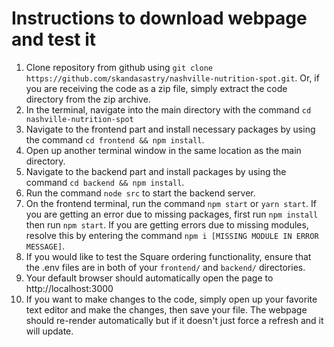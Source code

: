 # Instructions to download webpage and test it
1. Clone repository from github using `git clone https://github.com/skandasastry/nashville-nutrition-spot.git`. Or, if you are 
receiving the code as a zip file, simply extract the code directory from the zip archive.
2. In the terminal, navigate into the main directory with the command `cd nashville-nutrition-spot`
3. Navigate to the frontend part and install necessary packages by using the command `cd frontend && npm install`. 
4. Open up another terminal window in the same location as the main directory.
5. Navigate to the backend part and install packages by using the command `cd backend && npm install`.
6. Run the command `node src` to start the backend server.
7. On the frontend terminal, run the command `npm start` or `yarn start`. If you are getting an error due to missing
packages, first run `npm install` then run `npm start`. If you are getting errors due to missing modules, resolve this
by entering the command `npm i [MISSING MODULE IN ERROR MESSAGE]`.
8. If you would like to test the Square ordering functionality, ensure that the .env files are 
in both of your `frontend/` and `backend/` directories.
9. Your default browser should automatically open the page to http://localhost:3000
10. If you want to make changes to the code, simply open up your favorite text editor and 
make the changes, then save your file. The webpage should re-render automatically but if 
it doesn't just force a refresh and it will update.





